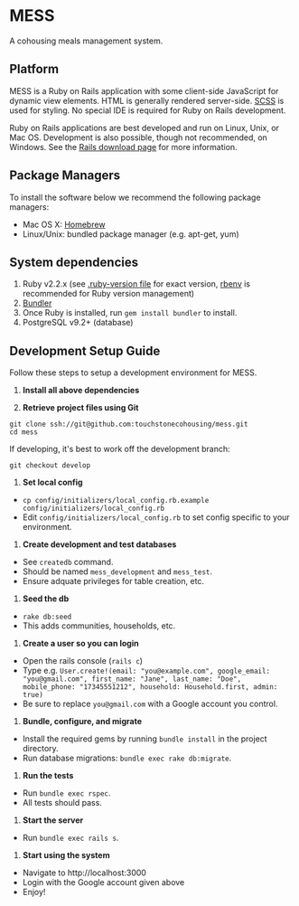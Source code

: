 # MESS
A cohousing meals management system.

## Platform
MESS is a Ruby on Rails application with some client-side JavaScript for dynamic view elements. HTML is generally rendered server-side. [SCSS](http://sass-lang.com/) is used for styling. No special IDE is required for Ruby on Rails development.

Ruby on Rails applications are best developed and run on Linux, Unix, or Mac OS. Development is also possible, though not recommended, on Windows. See the [Rails download page](http://rubyonrails.org/download/) for more information.

## Package Managers

To install the software below we recommend the following package managers:

- Mac OS X: [Homebrew](http://brew.sh/)
- Linux/Unix: bundled package manager (e.g. apt-get, yum)

## System dependencies
1. Ruby v2.2.x (see [.ruby-version file](.ruby-version) for exact version, [rbenv](https://github.com/sstephenson/rbenv) is recommended for Ruby version management)
1. [Bundler](http://bundler.io/)
  1. Once Ruby is installed, run `gem install bundler` to install.
1. PostgreSQL v9.2+ (database)

## Development Setup Guide
Follow these steps to setup a development environment for MESS.

1. **Install all above dependencies**

1. **Retrieve project files using Git**

  ```
  git clone ssh://git@github.com:touchstonecohousing/mess.git
  cd mess
  ```

  If developing, it's best to work off the development branch:

  ```
  git checkout develop
  ```

1. **Set local config**
  - `cp config/initializers/local_config.rb.example config/initializers/local_config.rb`
  - Edit `config/initializers/local_config.rb` to set config specific to your environment.

1. **Create development and test databases**
  - See `createdb` command.
  - Should be named `mess_development` and `mess_test`.
  - Ensure adquate privileges for table creation, etc.

1. **Seed the db**
  - `rake db:seed`
  - This adds communities, households, etc.

1. **Create a user so you can login**
  - Open the rails console (`rails c`)
  - Type e.g. `User.create!(email: "you@example.com", google_email: "you@gmail.com", first_name: "Jane", last_name: "Doe", mobile_phone: "17345551212", household: Household.first, admin: true)`
  - Be sure to replace `you@gmail.com` with a Google account you control.

1. **Bundle, configure, and migrate**
  - Install the required gems by running `bundle install` in the project directory.
  - Run database migrations: `bundle exec rake db:migrate`.

1. **Run the tests**
  - Run `bundle exec rspec`.
  - All tests should pass.

1. **Start the server**
  - Run `bundle exec rails s`.

1. **Start using the system**
  - Navigate to http://localhost:3000
  - Login with the Google account given above
  - Enjoy!
